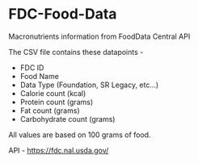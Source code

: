 # FDC-Food-Data
Macronutrients information from FoodData Central API

The CSV file contains these datapoints - 
- FDC ID
- Food Name
- Data Type (Foundation, SR Legacy, etc...)
- Calorie count (kcal)
- Protein count (grams)
- Fat count (grams)
- Carbohydrate count (grams)

All values are based on 100 grams of food.

API - https://fdc.nal.usda.gov/
